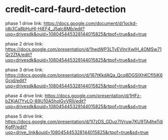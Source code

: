 # credit-card-faurd-detection

phase 1 drive link:
https://docs.google.com/document/d/1ockd-idb3Ca8bHuHI-HjEF4_J5alc8Mb/edit?usp=drivesdk&ouid=108045445328144015825&rtpof=true&sd=true

phase 2 drive link:
https://docs.google.com/presentation/d/1hedWP3LTvEVlnrXwIH_4OMSw71Qr2ZfA/edit?usp=drivesdk&ouid=108045445328144015825&rtpof=true&sd=true

phase 3 drive link:
https://docs.google.com/presentation/d/167tKkdAQa_Qcq8DGSIXhKCfl5iK6Gcjd/edit?usp=drivesdk&ouid=108045445328144015825&rtpof=true&sd=true

phase 4 drive link:
https://docs.google.com/presentation/d/1HFz-bZKjAI7YvLO-89U10A5holGvVRII/edit?usp=drivesdk&ouid=108045445328144015825&rtpof=true&sd=true

phase 5 drive link:
https://docs.google.com/presentation/d/1I7zDS_GDuz7IVruw7KU9TA4heTdjKgfP/edit?usp=drive_link&ouid=108045445328144015825&rtpof=true&sd=true
